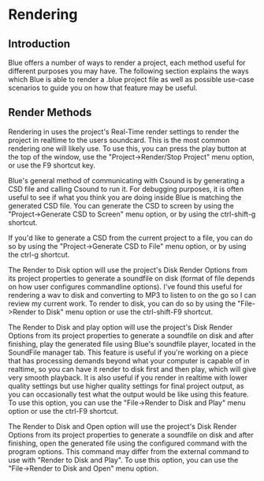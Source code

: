 Rendering
=========

Introduction
------------

Blue offers a number of ways to render a project, each method useful for
different purposes you may have. The following section explains the ways
which Blue is able to render a .blue project file as well as possible
use-case scenarios to guide you on how that feature may be useful.

Render Methods
--------------

Rendering in uses the project's Real-Time render settings to render the
project in realtime to the users soundcard. This is the most common
rendering one will likely use. To use this, you can press the play
button at the top of the window, use the "Project-\>Render/Stop
Project" menu option, or use the F9 shortcut key.

Blue's general method of communicating with Csound is by generating a
CSD file and calling Csound to run it. For debugging purposes, it is
often useful to see if what you think you are doing inside Blue is
matching the generated CSD file. You can generate the CSD to screen by
using the "Project-\>Generate CSD to Screen" menu option, or by using
the ctrl-shift-g shortcut.

If you'd like to generate a CSD from the current project to a file, you
can do so by using the "Project-\>Generate CSD to File" menu option,
or by using the ctrl-g shortcut.

The Render to Disk option will use the project's Disk Render Options
from its project properties to generate a soundfile on disk (format of
file depends on how user configures commandline options). I've found
this useful for rendering a wav to disk and converting to MP3 to listen
to on the go so I can review my current work. To render to disk, you can
do so by using the "File-\>Render to Disk" menu option or use the
ctrl-shift-F9 shortcut.

The Render to Disk and play option will use the project's Disk Render
Options from its project properties to generate a soundfile on disk and
after finishing, play the generated file using Blue's soundfile player,
located in the SoundFile manager tab. This feature is useful if you're
working on a piece that has processing demands beyond what your computer
is capable of in realtime, so you can have it render to disk first and
then play, which will give very smooth playback. It is also useful if
you render in realtime with lower quality settings but use higher
quality settings for final project output, as you can occasionally test
what the output would be like using this feature. To use this option,
you can use the "File-\>Render to Disk and Play" menu option or use
the ctrl-F9 shortcut.

The Render to Disk and Open option will use the project's Disk Render
Options from its project properties to generate a soundfile on disk and
after finishing, open the generated file using the configured command
with the program options. This command may differ from the external
command to use with "Render to Disk and Play". To use this option, you
can use the "File-\>Render to Disk and Open" menu option.
